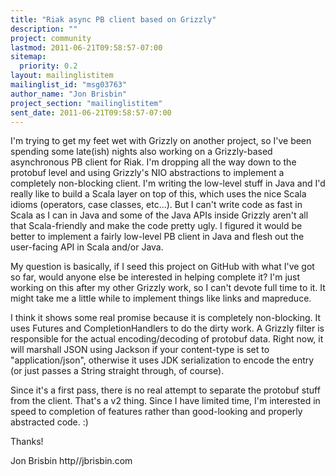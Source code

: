 ```yaml
---
title: "Riak async PB client based on Grizzly"
description: ""
project: community
lastmod: 2011-06-21T09:58:57-07:00
sitemap:
  priority: 0.2
layout: mailinglistitem
mailinglist_id: "msg03763"
author_name: "Jon Brisbin"
project_section: "mailinglistitem"
sent_date: 2011-06-21T09:58:57-07:00
---
```



I'm trying to get my feet wet with Grizzly on another project, so I've been 
spending some late(ish) nights also working on a Grizzly-based asynchronous PB 
client for Riak. I'm dropping all the way down to the protobuf level and using 
Grizzly's NIO abstractions to implement a completely non-blocking client. I'm 
writing the low-level stuff in Java and I'd really like to build a Scala layer 
on top of this, which uses the nice Scala idioms (operators, case classes, 
etc...). But I can't write code as fast in Scala as I can in Java and some of 
the Java APIs inside Grizzly aren't all that Scala-friendly and make the code 
pretty ugly. I figured it would be better to implement a fairly low-level PB 
client in Java and flesh out the user-facing API in Scala and/or Java. 

My question is basically, if I seed this project on GitHub with what I've got 
so far, would anyone else be interested in helping complete it? I'm just 
working on this after my other Grizzly work, so I can't devote full time to it. 
It might take me a little while to implement things like links and mapreduce. 

I think it shows some real promise because it is completely non-blocking. It 
uses Futures and CompletionHandlers to do the dirty work. A Grizzly filter is 
responsible for the actual encoding/decoding of protobuf data. Right now, it 
will marshall JSON using Jackson if your content-type is set to 
"application/json", otherwise it uses JDK serialization to encode the entry (or 
just passes a String straight through, of course). 

Since it's a first pass, there is no real attempt to separate the protobuf 
stuff from the client. That's a v2 thing. Since I have limited time, I'm 
interested in speed to completion of features rather than good-looking and 
properly abstracted code. :) 

Thanks! 

Jon Brisbin 
http//jbrisbin.com 
